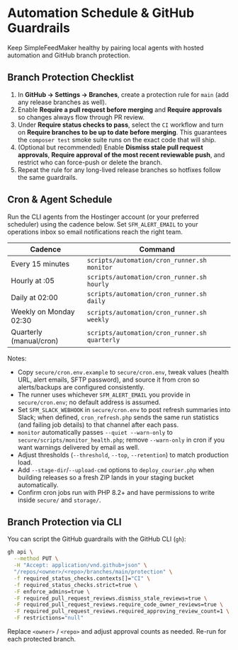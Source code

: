 # Automation Schedule & GitHub Guardrails

Keep SimpleFeedMaker healthy by pairing local agents with hosted automation and
GitHub branch protection.

## Branch Protection Checklist

1. In **GitHub → Settings → Branches**, create a protection rule for `main`
   (add any release branches as well).
2. Enable **Require a pull request before merging** and **Require approvals** so
   changes always flow through PR review.
3. Under **Require status checks to pass**, select the `CI` workflow and turn on
   **Require branches to be up to date before merging**. This guarantees the
   `composer test` smoke suite runs on the exact code that will ship.
4. (Optional but recommended) Enable **Dismiss stale pull request approvals**,
   **Require approval of the most recent reviewable push**, and restrict who can
   force-push or delete the branch.
5. Repeat the rule for any long-lived release branches so hotfixes follow the
   same guardrails.

## Cron & Agent Schedule

Run the CLI agents from the Hostinger account (or your preferred scheduler)
using the cadence below. Set `SFM_ALERT_EMAIL` to your operations inbox so email
notifications reach the right team.

| Cadence | Command |
| ------- | ------- |
| Every 15 minutes | `scripts/automation/cron_runner.sh monitor` |
| Hourly at :05 | `scripts/automation/cron_runner.sh hourly` |
| Daily at 02:00 | `scripts/automation/cron_runner.sh daily` |
| Weekly on Monday 02:30 | `scripts/automation/cron_runner.sh weekly` |
| Quarterly (manual/cron) | `scripts/automation/cron_runner.sh quarterly` |

Notes:
- Copy `secure/cron.env.example` to `secure/cron.env`, tweak values (health URL,
  alert emails, SFTP password), and source it from cron so alerts/backups are
  configured consistently.
- The runner uses whichever `SFM_ALERT_EMAIL` you provide in `secure/cron.env`;
  no default address is assumed.
- Set `SFM_SLACK_WEBHOOK` in `secure/cron.env` to post refresh summaries into Slack;
  when defined, `cron_refresh.php` sends the same run statistics (and failing job
  details) to that channel after each pass.
- `monitor` automatically passes `--quiet --warn-only` to
  `secure/scripts/monitor_health.php`; remove `--warn-only` in cron if you want
  warnings delivered by email as well.
- Adjust thresholds (`--threshold`, `--top`, `--retention`) to match production
  load.
- Add `--stage-dir`/`--upload-cmd` options to `deploy_courier.php` when building
  releases so a fresh ZIP lands in your staging bucket automatically.
- Confirm cron jobs run with PHP 8.2+ and have permissions to write inside
  `secure/` and `storage/`.

## Branch Protection via CLI

You can script the GitHub guardrails with the GitHub CLI (`gh`):

```sh
gh api \
  --method PUT \
  -H "Accept: application/vnd.github+json" \
  "/repos/<owner>/<repo>/branches/main/protection" \
  -f required_status_checks.contexts[]="CI" \
  -f required_status_checks.strict=true \
  -F enforce_admins=true \
  -F required_pull_request_reviews.dismiss_stale_reviews=true \
  -F required_pull_request_reviews.require_code_owner_reviews=true \
  -F required_pull_request_reviews.required_approving_review_count=1 \
  -F restrictions="null"
```

Replace `<owner>` / `<repo>` and adjust approval counts as needed. Re-run for
each protected branch.
